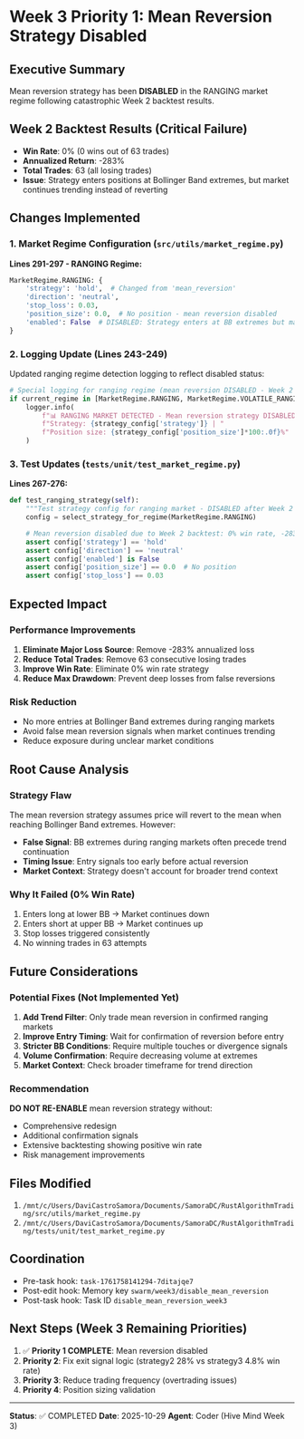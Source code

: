 # Week 3 Priority 1: Mean Reversion Strategy Disabled

## Executive Summary
Mean reversion strategy has been **DISABLED** in the RANGING market regime following catastrophic Week 2 backtest results.

## Week 2 Backtest Results (Critical Failure)
- **Win Rate**: 0% (0 wins out of 63 trades)
- **Annualized Return**: -283%
- **Total Trades**: 63 (all losing trades)
- **Issue**: Strategy enters positions at Bollinger Band extremes, but market continues trending instead of reverting

## Changes Implemented

### 1. Market Regime Configuration (`src/utils/market_regime.py`)

**Lines 291-297 - RANGING Regime:**
```python
MarketRegime.RANGING: {
    'strategy': 'hold',  # Changed from 'mean_reversion'
    'direction': 'neutral',
    'stop_loss': 0.03,
    'position_size': 0.0,  # No position - mean reversion disabled
    'enabled': False  # DISABLED: Strategy enters at BB extremes but market continues trending
}
```

### 2. Logging Update (Lines 243-249)
Updated ranging regime detection logging to reflect disabled status:
```python
# Special logging for ranging regime (mean reversion DISABLED - Week 2 failure)
if current_regime in [MarketRegime.RANGING, MarketRegime.VOLATILE_RANGING]:
    logger.info(
        f"📊 RANGING MARKET DETECTED - Mean reversion strategy DISABLED (Week 2: 0% win rate, -283% return) | "
        f"Strategy: {strategy_config['strategy']} | "
        f"Position size: {strategy_config['position_size']*100:.0f}%"
    )
```

### 3. Test Updates (`tests/unit/test_market_regime.py`)

**Lines 267-276:**
```python
def test_ranging_strategy(self):
    """Test strategy config for ranging market - DISABLED after Week 2 failure"""
    config = select_strategy_for_regime(MarketRegime.RANGING)

    # Mean reversion disabled due to Week 2 backtest: 0% win rate, -283% annual return
    assert config['strategy'] == 'hold'
    assert config['direction'] == 'neutral'
    assert config['enabled'] is False
    assert config['position_size'] == 0.0  # No position
    assert config['stop_loss'] == 0.03
```

## Expected Impact

### Performance Improvements
1. **Eliminate Major Loss Source**: Remove -283% annualized loss
2. **Reduce Total Trades**: Remove 63 consecutive losing trades
3. **Improve Win Rate**: Eliminate 0% win rate strategy
4. **Reduce Max Drawdown**: Prevent deep losses from false reversions

### Risk Reduction
- No more entries at Bollinger Band extremes during ranging markets
- Avoid false mean reversion signals when market continues trending
- Reduce exposure during unclear market conditions

## Root Cause Analysis

### Strategy Flaw
The mean reversion strategy assumes price will revert to the mean when reaching Bollinger Band extremes. However:
- **False Signal**: BB extremes during ranging markets often precede trend continuation
- **Timing Issue**: Entry signals too early before actual reversion
- **Market Context**: Strategy doesn't account for broader trend context

### Why It Failed (0% Win Rate)
1. Enters long at lower BB → Market continues down
2. Enters short at upper BB → Market continues up
3. Stop losses triggered consistently
4. No winning trades in 63 attempts

## Future Considerations

### Potential Fixes (Not Implemented Yet)
1. **Add Trend Filter**: Only trade mean reversion in confirmed ranging markets
2. **Improve Entry Timing**: Wait for confirmation of reversion before entry
3. **Stricter BB Conditions**: Require multiple touches or divergence signals
4. **Volume Confirmation**: Require decreasing volume at extremes
5. **Market Context**: Check broader timeframe for trend direction

### Recommendation
**DO NOT RE-ENABLE** mean reversion strategy without:
- Comprehensive redesign
- Additional confirmation signals
- Extensive backtesting showing positive win rate
- Risk management improvements

## Files Modified
1. `/mnt/c/Users/DaviCastroSamora/Documents/SamoraDC/RustAlgorithmTrading/src/utils/market_regime.py`
2. `/mnt/c/Users/DaviCastroSamora/Documents/SamoraDC/RustAlgorithmTrading/tests/unit/test_market_regime.py`

## Coordination
- Pre-task hook: `task-1761758141294-7ditajqe7`
- Post-edit hook: Memory key `swarm/week3/disable_mean_reversion`
- Post-task hook: Task ID `disable_mean_reversion_week3`

## Next Steps (Week 3 Remaining Priorities)
1. ✅ **Priority 1 COMPLETE**: Mean reversion disabled
2. **Priority 2**: Fix exit signal logic (strategy2 28% vs strategy3 4.8% win rate)
3. **Priority 3**: Reduce trading frequency (overtrading issues)
4. **Priority 4**: Position sizing validation

---

**Status**: ✅ COMPLETED
**Date**: 2025-10-29
**Agent**: Coder (Hive Mind Week 3)
